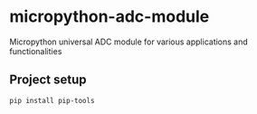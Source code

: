 # micropython-adc-module

Micropython universal ADC module for various applications and functionalities

## Project setup

```shell
pip install pip-tools
```
